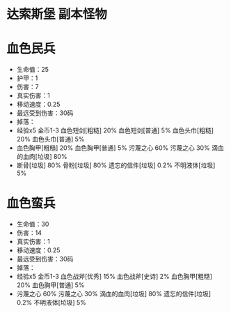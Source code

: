 # 达索斯堡 副本怪物
# 血色民兵
* 生命值：25
* 护甲：1
* 伤害：7
* 真实伤害：1
* 移动速度：0.25
* 最远受到伤害：30码
* 掉落：
* 经验x5 金币1-3 血色短剑[粗糙] 20% 血色短剑[普通] 5% 血色头巾[粗糙] 20% 血色头巾[普通] 5%
* 血色胸甲[粗糙] 20% 血色胸甲[普通] 5%  污蔑之心 60% 污蔑之心 30% 滴血的血肉[垃圾] 80%
* 断骨[垃圾] 80% 骨粉[垃圾] 80% 遗忘的信件[垃圾] 0.2% 不明液体[垃圾] 5%
# 血色蛮兵
* 生命值：30
* 伤害：14
* 真实伤害：1
* 移动速度：0.25
* 最远受到伤害：30码
* 掉落：
* 经验x5 金币1-3 血色战斧[优秀] 15% 血色战斧[史诗] 2% 血色胸甲[粗糙] 20% 血色胸甲[普通] 5%
* 污蔑之心 60% 污蔑之心 30% 滴血的血肉[垃圾] 80% 遗忘的信件[垃圾] 0.2% 不明液体[垃圾] 5%

